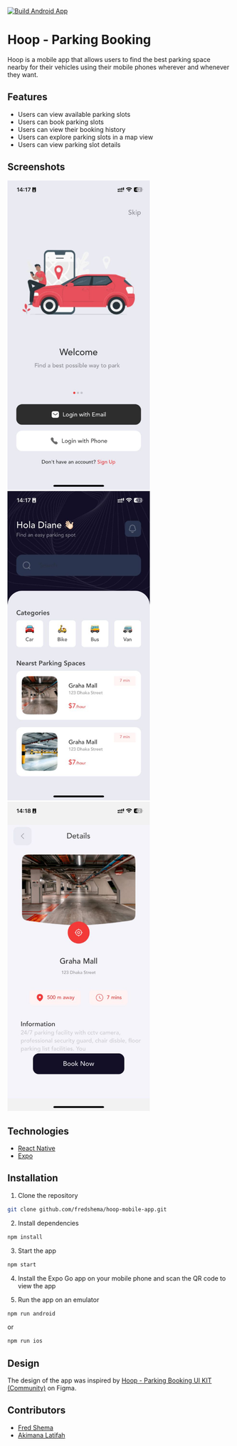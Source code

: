 [![Build Android App](https://github.com/Latiah/Auth_flow/actions/workflows/build.yml/badge.svg)](https://github.com/Latiah/Auth_flow/actions/workflows/build.yml)
# Hoop - Parking Booking

Hoop is a mobile app that allows users to find the best parking space nearby for their vehicles using their mobile phones wherever and whenever they want.

## Features

- Users can view available parking slots
- Users can book parking slots
- Users can view their booking history
- Users can explore parking slots in a map view
- Users can view parking slot details

## Screenshots

<img src="./assets/screenshots/onboarding.jpeg" width="320" />
<img src="./assets/screenshots/home.jpeg" width="320" />
<img src="./assets/screenshots/details.jpeg" width="320" />

## Technologies

- [React Native](https://reactnative.dev/)
- [Expo](https://expo.dev/)

## Installation

1. Clone the repository

```bash
git clone github.com/fredshema/hoop-mobile-app.git
```

2. Install dependencies

```bash
npm install
```

3. Start the app

```bash
npm start
```

4. Install the Expo Go app on your mobile phone and scan the QR code to view the app

5. Run the app on an emulator

```bash
npm run android
```

or

```bash
npm run ios
```

## Design

The design of the app was inspired by [Hoop - Parking Booking UI KIT (Community)](<https://www.figma.com/file/0mVgjoFZzMvSgu6y1mkREg/Hoop---Parking-Booking-UI-KIT-(Community)-(Copy)?type=design&node-id=3-3084&mode=design&t=yfvLsTc5z9i2p7XJ-0>) on Figma.

## Contributors

- [Fred Shema](https://github.com/fredshema)
- [Akimana Latifah](https://github.com/Latiah)
